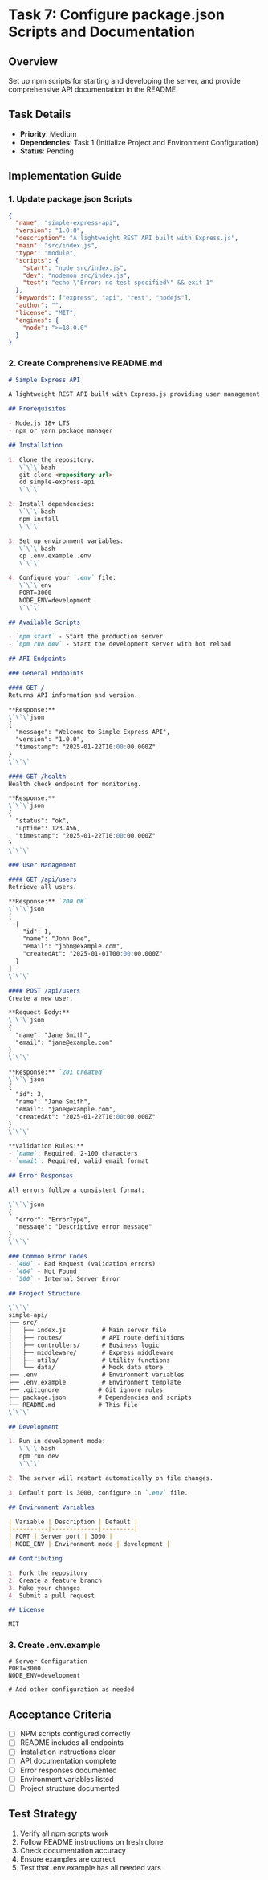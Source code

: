 # Task 7: Configure package.json Scripts and Documentation

## Overview
Set up npm scripts for starting and developing the server, and provide comprehensive API documentation in the README.

## Task Details
- **Priority**: Medium
- **Dependencies**: Task 1 (Initialize Project and Environment Configuration)
- **Status**: Pending

## Implementation Guide

### 1. Update package.json Scripts
```json
{
  "name": "simple-express-api",
  "version": "1.0.0",
  "description": "A lightweight REST API built with Express.js",
  "main": "src/index.js",
  "type": "module",
  "scripts": {
    "start": "node src/index.js",
    "dev": "nodemon src/index.js",
    "test": "echo \"Error: no test specified\" && exit 1"
  },
  "keywords": ["express", "api", "rest", "nodejs"],
  "author": "",
  "license": "MIT",
  "engines": {
    "node": ">=18.0.0"
  }
}
```

### 2. Create Comprehensive README.md
```markdown
# Simple Express API

A lightweight REST API built with Express.js providing user management capabilities with a focus on simplicity and maintainability.

## Prerequisites

- Node.js 18+ LTS
- npm or yarn package manager

## Installation

1. Clone the repository:
   \`\`\`bash
   git clone <repository-url>
   cd simple-express-api
   \`\`\`

2. Install dependencies:
   \`\`\`bash
   npm install
   \`\`\`

3. Set up environment variables:
   \`\`\`bash
   cp .env.example .env
   \`\`\`

4. Configure your `.env` file:
   \`\`\`env
   PORT=3000
   NODE_ENV=development
   \`\`\`

## Available Scripts

- `npm start` - Start the production server
- `npm run dev` - Start the development server with hot reload

## API Endpoints

### General Endpoints

#### GET /
Returns API information and version.

**Response:**
\`\`\`json
{
  "message": "Welcome to Simple Express API",
  "version": "1.0.0",
  "timestamp": "2025-01-22T10:00:00.000Z"
}
\`\`\`

#### GET /health
Health check endpoint for monitoring.

**Response:**
\`\`\`json
{
  "status": "ok",
  "uptime": 123.456,
  "timestamp": "2025-01-22T10:00:00.000Z"
}
\`\`\`

### User Management

#### GET /api/users
Retrieve all users.

**Response:** `200 OK`
\`\`\`json
[
  {
    "id": 1,
    "name": "John Doe",
    "email": "john@example.com",
    "createdAt": "2025-01-01T00:00:00.000Z"
  }
]
\`\`\`

#### POST /api/users
Create a new user.

**Request Body:**
\`\`\`json
{
  "name": "Jane Smith",
  "email": "jane@example.com"
}
\`\`\`

**Response:** `201 Created`
\`\`\`json
{
  "id": 3,
  "name": "Jane Smith",
  "email": "jane@example.com",
  "createdAt": "2025-01-22T10:00:00.000Z"
}
\`\`\`

**Validation Rules:**
- `name`: Required, 2-100 characters
- `email`: Required, valid email format

## Error Responses

All errors follow a consistent format:

\`\`\`json
{
  "error": "ErrorType",
  "message": "Descriptive error message"
}
\`\`\`

### Common Error Codes
- `400` - Bad Request (validation errors)
- `404` - Not Found
- `500` - Internal Server Error

## Project Structure

\`\`\`
simple-api/
├── src/
│   ├── index.js          # Main server file
│   ├── routes/           # API route definitions
│   ├── controllers/      # Business logic
│   ├── middleware/       # Express middleware
│   ├── utils/            # Utility functions
│   └── data/             # Mock data store
├── .env                  # Environment variables
├── .env.example          # Environment template
├── .gitignore           # Git ignore rules
├── package.json         # Dependencies and scripts
└── README.md            # This file
\`\`\`

## Development

1. Run in development mode:
   \`\`\`bash
   npm run dev
   \`\`\`

2. The server will restart automatically on file changes.

3. Default port is 3000, configure in `.env` file.

## Environment Variables

| Variable | Description | Default |
|----------|-------------|---------|
| PORT | Server port | 3000 |
| NODE_ENV | Environment mode | development |

## Contributing

1. Fork the repository
2. Create a feature branch
3. Make your changes
4. Submit a pull request

## License

MIT
```

### 3. Create .env.example
```env
# Server Configuration
PORT=3000
NODE_ENV=development

# Add other configuration as needed
```

## Acceptance Criteria
- [ ] NPM scripts configured correctly
- [ ] README includes all endpoints
- [ ] Installation instructions clear
- [ ] API documentation complete
- [ ] Error responses documented
- [ ] Environment variables listed
- [ ] Project structure documented

## Test Strategy
1. Verify all npm scripts work
2. Follow README instructions on fresh clone
3. Check documentation accuracy
4. Ensure examples are correct
5. Test that .env.example has all needed vars